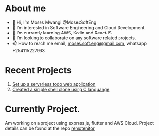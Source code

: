 # About me
- 👋 Hi, I’m Moses Mwangi @MosesSoftEng
- 👀 I’m interested in Software Engineering and Cloud Development.
- 🌱 I’m currently learning AWS, Kotlin and ReactJS.
- 💞️ I’m looking to collaborate on any software related projects.
- 📫 How to reach me email, moses.soft.eng@gmail.com, whatsapp +254115227963


# Recent Projects
1. [Set up a serverless todo web application](https://github.com/MosesSoftEng/udacity-cloud-developer-c4-serverless-todo)
2. [Created a simple shell clone using C languange](https://github.com/Ficharagu/simple_shell)

<!---
MosesSoftEng/MosesSoftEng is a ✨ special ✨ repository because its `README.md` (this file) appears on your GitHub profile.
You can click the Preview link to take a look at your changes.
--->

# Currently Project.
Am working on a project using express.js, flutter and AWS Cloud.
Project details can be found at the repo [
remotenitor
](https://github.com/MosesSoftEng/remotenitor)
